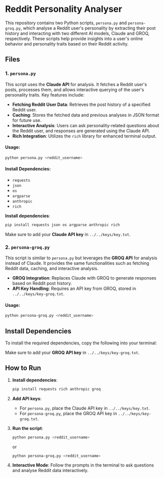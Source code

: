 # Reddit Personality Analyser

This repository contains two Python scripts, `persona.py` and `persona-groq.py`, which analyse a Reddit user's personality by extracting their post history and interacting with two different AI models, Claude and GROQ, respectively. These scripts help provide insights into a user's online behavior and personality traits based on their Reddit activity.

## Files

### 1. `persona.py`

This script uses the **Claude API** for analysis. It fetches a Reddit user's posts, processes them, and allows interactive querying of the user's personality traits. Key features include:

- **Fetching Reddit User Data**: Retrieves the post history of a specified Reddit user.
- **Caching**: Stores the fetched data and previous analyses in JSON format for future use.
- **Interactive Analysis**: Users can ask personality-related questions about the Reddit user, and responses are generated using the Claude API.
- **Rich Integration**: Utilizes the `rich` library for enhanced terminal output.

#### Usage:
```bash
python persona.py <reddit_username>
```

#### Install Dependencies:
- `requests`
- `json`
- `os`
- `argparse`
- `anthropic`
- `rich`

**Install dependencies**:
```bash
pip install requests json os argparse anthropic rich
```

Make sure to add your **Claude API key** in `../../keys/key.txt`.

### 2. `persona-groq.py`

This script is similar to `persona.py` but leverages the **GROQ API** for analysis instead of Claude. It provides the same functionalities such as fetching Reddit data, caching, and interactive analysis.

- **GROQ Integration**: Replaces Claude with GROQ to generate responses based on Reddit post history.
- **API Key Handling**: Requires an API key from GROQ, stored in `../../keys/key-groq.txt`.

#### Usage:
```bash
python persona-groq.py <reddit_username>
```

## Install Dependencies

To install the required dependencies, copy the following into your terminal:

Make sure to add your **GROQ API key** in `../../keys/key-groq.txt`.

## How to Run

1. **Install dependencies**:
   ```bash
   pip install requests rich anthropic groq
   ```

2. **Add API keys**:
   - For `persona.py`, place the Claude API key in `../../keys/key.txt`.
   - For `persona-groq.py`, place the GROQ API key in `../../keys/key-groq.txt`.

3. **Run the script**:
   ```bash
   python persona.py <reddit_username>
   ```

   or

   ```bash
   python persona-groq.py <reddit_username>
   ```

4. **Interactive Mode**: Follow the prompts in the terminal to ask questions and analyse Reddit data interactively.